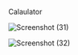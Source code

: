 Calaulator



![Screenshot (31)](https://github.com/DDK2805/Web-Development-Projects/assets/99110323/e5352241-cf61-4803-84a8-c78ffe701b48)

![Screenshot (32)](https://github.com/DDK2805/Web-Development-Projects/assets/99110323/a734e428-06ea-4d61-b99f-24d669592bca)
